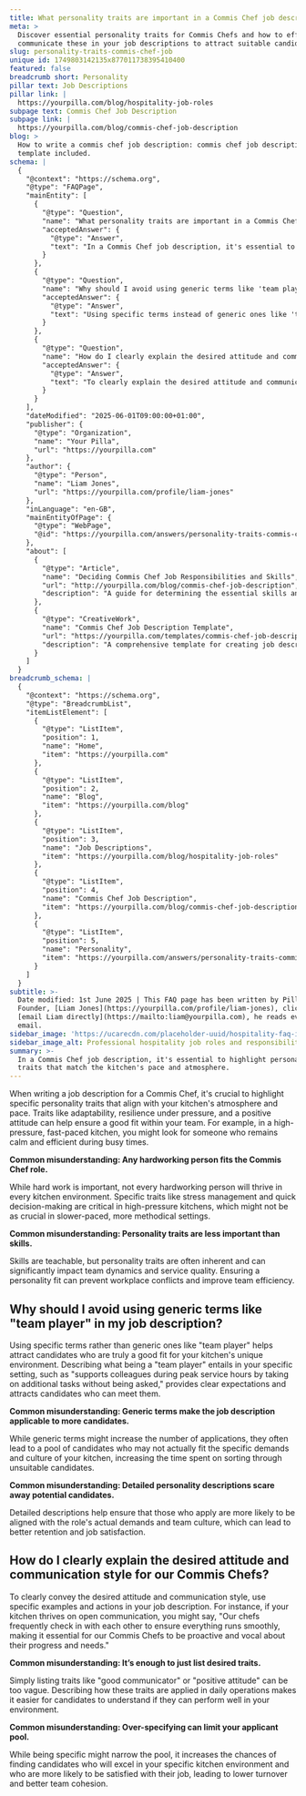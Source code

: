 ```yaml
---
title: What personality traits are important in a Commis Chef job description?
meta: >
  Discover essential personality traits for Commis Chefs and how to effectively
  communicate these in your job descriptions to attract suitable candidates.
slug: personality-traits-commis-chef-job
unique id: 1749803142135x877011738395410400
featured: false
breadcrumb short: Personality
pillar text: Job Descriptions
pillar link: |
  https://yourpilla.com/blog/hospitality-job-roles
subpage text: Commis Chef Job Description
subpage link: |
  https://yourpilla.com/blog/commis-chef-job-description
blog: >
  How to write a commis chef job description: commis chef job description
  template included.
schema: |
  {
    "@context": "https://schema.org",
    "@type": "FAQPage",
    "mainEntity": [
      {
        "@type": "Question",
        "name": "What personality traits are important in a Commis Chef job description?",
        "acceptedAnswer": {
          "@type": "Answer",
          "text": "In a Commis Chef job description, it's essential to highlight personality traits that match the kitchen's pace and atmosphere. Traits such as adaptability, resilience under pressure, and a positive attitude are crucial. For high-pressure, fast-paced kitchens, traits like remaining calm and efficient during busy times are important. Additionally, it is important to note that while skills are teachable, personality traits are often inherent and significantly impact team dynamics and service quality."
        }
      },
      {
        "@type": "Question",
        "name": "Why should I avoid using generic terms like 'team player' in my job description?",
        "acceptedAnswer": {
          "@type": "Answer",
          "text": "Using specific terms instead of generic ones like 'team player' in your job description helps attract candidates who genuinely fit your kitchen's unique environment. Specific descriptors provide clear expectations and attract candidates who can meet them, preventing the influx of unsuitable candidates and saving time sorting through them."
        }
      },
      {
        "@type": "Question",
        "name": "How do I clearly explain the desired attitude and communication style for our Commis Chefs?",
        "acceptedAnswer": {
          "@type": "Answer",
          "text": "To clearly explain the desired attitude and communication style for Commis Chefs, use specific examples and actions in your job description. For instance, if open communication is vital in your kitchen, describe how Commis Chefs should proactively and vocally check in with colleagues to ensure smooth operations. Being specific in describing these traits helps candidates understand the expectations and determine if they can perform well in your environment."
        }
      }
    ],
    "dateModified": "2025-06-01T09:00:00+01:00",
    "publisher": {
      "@type": "Organization",
      "name": "Your Pilla",
      "url": "https://yourpilla.com"
    },
    "author": {
      "@type": "Person",
      "name": "Liam Jones",
      "url": "https://yourpilla.com/profile/liam-jones"
    },
    "inLanguage": "en-GB",
    "mainEntityOfPage": {
      "@type": "WebPage",
      "@id": "https://yourpilla.com/answers/personality-traits-commis-chef-job"
    },
    "about": [
      {
        "@type": "Article",
        "name": "Deciding Commis Chef Job Responsibilities and Skills",
        "url": "http://yourpilla.com/blog/commis-chef-job-description",
        "description": "A guide for determining the essential skills and responsibilities for a Commis Chef, aiding in the creation of effective job descriptions."
      },
      {
        "@type": "CreativeWork",
        "name": "Commis Chef Job Description Template",
        "url": "https://yourpilla.com/templates/commis-chef-job-description",
        "description": "A comprehensive template for creating job descriptions for Commis Chefs, including details on required skills and personality traits."
      }
    ]
  }
breadcrumb_schema: |
  {
    "@context": "https://schema.org",
    "@type": "BreadcrumbList",
    "itemListElement": [
      {
        "@type": "ListItem",
        "position": 1,
        "name": "Home",
        "item": "https://yourpilla.com"
      },
      {
        "@type": "ListItem",
        "position": 2,
        "name": "Blog",
        "item": "https://yourpilla.com/blog"
      },
      {
        "@type": "ListItem",
        "position": 3,
        "name": "Job Descriptions",
        "item": "https://yourpilla.com/blog/hospitality-job-roles"
      },
      {
        "@type": "ListItem",
        "position": 4,
        "name": "Commis Chef Job Description",
        "item": "https://yourpilla.com/blog/commis-chef-job-description"
      },
      {
        "@type": "ListItem",
        "position": 5,
        "name": "Personality",
        "item": "https://yourpilla.com/answers/personality-traits-commis-chef-job"
      }
    ]
  }
subtitle: >-
  Date modified: 1st June 2025 | This FAQ page has been written by Pilla
  Founder, [Liam Jones](https://yourpilla.com/profile/liam-jones), click to
  [email Liam directly](https://mailto:liam@yourpilla.com), he reads every
  email.
sidebar_image: 'https://ucarecdn.com/placeholder-uuid/hospitality-faq-image.jpg'
sidebar_image_alt: Professional hospitality job roles and responsibilities
summary: >-
  In a Commis Chef job description, it's essential to highlight personality
  traits that match the kitchen's pace and atmosphere.
---
```

When writing a job description for a Commis Chef, it's crucial to highlight specific personality traits that align with your kitchen's atmosphere and pace. Traits like adaptability, resilience under pressure, and a positive attitude can help ensure a good fit within your team. For example, in a high-pressure, fast-paced kitchen, you might look for someone who remains calm and efficient during busy times.

**Common misunderstanding: Any hardworking person fits the Commis Chef role.**

While hard work is important, not every hardworking person will thrive in every kitchen environment. Specific traits like stress management and quick decision-making are critical in high-pressure kitchens, which might not be as crucial in slower-paced, more methodical settings.

**Common misunderstanding: Personality traits are less important than skills.**

Skills are teachable, but personality traits are often inherent and can significantly impact team dynamics and service quality. Ensuring a personality fit can prevent workplace conflicts and improve team efficiency.

## Why should I avoid using generic terms like "team player" in my job description?

Using specific terms rather than generic ones like "team player" helps attract candidates who are truly a good fit for your kitchen's unique environment. Describing what being a "team player" entails in your specific setting, such as "supports colleagues during peak service hours by taking on additional tasks without being asked," provides clear expectations and attracts candidates who can meet them.

**Common misunderstanding: Generic terms make the job description applicable to more candidates.**

While generic terms might increase the number of applications, they often lead to a pool of candidates who may not actually fit the specific demands and culture of your kitchen, increasing the time spent on sorting through unsuitable candidates.

**Common misunderstanding: Detailed personality descriptions scare away potential candidates.**

Detailed descriptions help ensure that those who apply are more likely to be aligned with the role's actual demands and team culture, which can lead to better retention and job satisfaction.

## How do I clearly explain the desired attitude and communication style for our Commis Chefs?

To clearly convey the desired attitude and communication style, use specific examples and actions in your job description. For instance, if your kitchen thrives on open communication, you might say, "Our chefs frequently check in with each other to ensure everything runs smoothly, making it essential for our Commis Chefs to be proactive and vocal about their progress and needs."

**Common misunderstanding: It’s enough to just list desired traits.**

Simply listing traits like "good communicator" or "positive attitude" can be too vague. Describing how these traits are applied in daily operations makes it easier for candidates to understand if they can perform well in your environment.

**Common misunderstanding: Over-specifying can limit your applicant pool.**

While being specific might narrow the pool, it increases the chances of finding candidates who will excel in your specific kitchen environment and who are more likely to be satisfied with their job, leading to lower turnover and better team cohesion.
